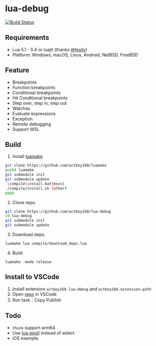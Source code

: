 # lua-debug

[![Build Status](https://github.com/actboy168/lua-debug/workflows/build/badge.svg)](https://github.com/actboy168/lua-debug/actions?workflow=build)

## Requirements

* Lua 5.1 - 5.4 or luajit (thanks [@fesily](https://github.com/fesily))
* Platform: Windows, macOS, Linux, Android, NetBSD, FreeBSD

## Feature

* Breakpoints
* Function breakpoints
* Conditional breakpoints
* Hit Conditional breakpoints
* Step over, step in, step out
* Watches
* Evaluate expressions
* Exception
* Remote debugging
* Support WSL

## Build

1. Install [luamake](https://github.com/actboy168/luamake)
``` bash
git clone https://github.com/actboy168/luamake
pushd luamake
git submodule init
git submodule update
.\compile\install.bat(msvc)
./compile/install.sh (other)
popd
```

2. Clone repo.
``` bash
git clone https://github.com/actboy168/lua-debug
cd lua-debug
git submodule init
git submodule update
```

3. Download deps.
``` bash
luamake lua compile/download_deps.lua
```

4. Build
```
luamake -mode release
```

## Install to VSCode

1. Install extension `actboy168.lua-debug` and `actboy168.extension-path`
2. Open [repo](https://github.com/actboy168/lua-debug) in VSCode
3. Run task：Copy Publish

## Todo

* `thunk` support arm64.
* Use [lua-epoll](https://github.com/actboy168/lua-epoll) instead of select.
* iOS example.
